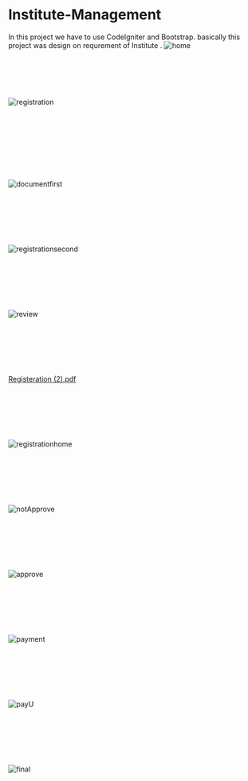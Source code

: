 # Institute-Management
In this project we have to use CodeIgniter and Bootstrap. basically this project was design on requrement of Institute .
![home](https://user-images.githubusercontent.com/75820747/164680330-5993c154-aa12-4662-94d2-9fb88c147669.jpg)

   
   
   
   
   
   
   
   
   <br /><br /><br /><br />
   
   
   
   
![registration](https://user-images.githubusercontent.com/75820747/164680767-4dfe0e52-1f27-404e-af57-866ad9790127.jpg)




<br /><br /><br /><br /><br /><br /><br />






![documentfirst](https://user-images.githubusercontent.com/75820747/164680803-0b65f702-45ab-4da8-80dc-d97173eb12b6.jpg)

<br /><br /><br /><br /><br />









![registrationsecond](https://user-images.githubusercontent.com/75820747/164680879-01c41205-3dfa-4c87-bbe1-c82fd0b1e9ee.jpg)





<br /><br /><br /><br /><br />






![review](https://user-images.githubusercontent.com/75820747/164680828-112f7af5-df4b-4103-b9be-c0b10b7c272d.jpg)



<br /><br /><br /><br /><br />










[Registeration (2).pdf](https://github.com/aruvishalpatel/Institute-Management/files/8539633/Registeration.2.pdf)







<br /><br /><br /><br /><br />







![registrationhome](https://user-images.githubusercontent.com/75820747/164680966-31f7d887-1e5f-4953-ae2b-f8c10e11f9fe.jpg)














<br /><br /><br /><br /><br />


![notApprove](https://user-images.githubusercontent.com/75820747/164681068-ec923225-00ab-4140-8dee-04ce7b8081d1.jpg)












<br /><br /><br /><br /><br />






![approve](https://user-images.githubusercontent.com/75820747/164681101-31fdf471-0867-4c6d-9225-10bd88466546.jpg)





<br /><br /><br /><br /><br />














![payment](https://user-images.githubusercontent.com/75820747/164681003-53b548f1-49ae-41b1-b0c1-0e1e40ee1129.jpg)















<br /><br /><br /><br /><br />




![payU](https://user-images.githubusercontent.com/75820747/164681009-fba9a85f-b364-46b3-99ae-4e10063c1440.jpg)








<br /><br /><br /><br /><br />









![final](https://user-images.githubusercontent.com/75820747/164681123-7f087c83-76a0-4cf1-9117-7e5c2d13fcf7.jpg)
